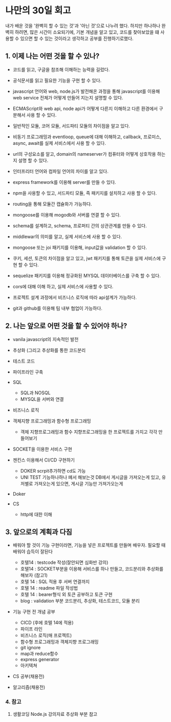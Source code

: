 # 나만의 30일 회고

내가 배운 것을 '완벽히 할 수 있는 것'과 '아닌 것'으로 나누려 했다. 하지만 하나하나 완벽히 하려면, 많은 시간이 소요되기에, 기본 개념을 알고 있고, 코드를 찾아보았을 떄 사용할 수 있으면 할 수 있는 것이라고 생각하고 공부를 진행하기로했다.

## 1. 이제 나는 어떤 것을 할 수 있나?

- 코드를 읽고, 구글을 참조해 이해하는 능력을 길렀다.
- 공식문서를 읽고 필요한 기능을 구현 할 수 있다.
- javascript 언어와 web, node.js가 발전해온 과정을 통해 javascript를 이용해 web service 전체가 어떻게 만들어 지는지 설명할 수 있다.
- ECMAScript와 web api, node api가 어떻게 다른지 이해하고 다른 환경에서 구분해서 사용 할 수 있다.
- 일반적인 모듈, 코어 모듈, 서드파티 모듈의 차이점을 알고 있다.
- 비동기 프로그래밍과 eventloop, queue에 대해 이해하고, callback, 프로미스, async, await를 실제 서비스에서 사용 할 수 있다.
- url의 구성요소를 알고, domain의 nameserver가 컴퓨터와 어떻게 상호작용 하는지 설명 할 수 있다.
- 인터프리터 언어와 컴파일 언어의 차이를 알고 있다.

- express framework를 이용해 server를 만들 수 있다.
- npm을 사용할 수 있고, 서드파티 모듈, 즉 패키지를 설치하고 사용 할 수 있다.
- routing을 통해 모듈간 캡슐화가 가능하다.
- mongoose를 이용해 mogodb와 서버를 연결 할 수 있다.
- schema를 설계하고, schema, 프로퍼티 간의 상관관계를 만들 수 있다.
- middlewar의 의미를 알고, 실제 서비스에 사용 할 수 있다.
- mongoose 또는 joi 패키지를 이용해, input값을 validation 할 수 있다.
- 쿠키, 세션, 토큰의 차이점을 알고 있고, jwt 패키지를 통해 토큰을 실제 서비스에 구현 할 수 있다.
- sequelize 패키지를 이용해 정규화된 MYSQL 데이터베이스를 구축 할 수 있다.
- cors에 대해 이해 하고, 실제 서비스에 사용할 수 있다.

- 프로젝트 설계 과정에서 비즈니스 로직에 따라 api설계가 가능하다.
- git과 github를 이용해 팀 내부 협업이 가능하다.

## 2. 나는 앞으로 어떤 것을 할 수 있어야 하나?

- vanila javascript의 지속적인 발전
- 추상화 (그리고 추상화를 통한 코드분리
- 테스트 코드
- 파이프라인 구축
- SQL
  - SQL과 NOSQL
  - MYSQL을 서버와 연결
- 비즈니스 로직
- 객체지향 프로그래밍과 함수형 프로그래밍
  - 객체 지향프로그래밍과 함수 지향프로그래밍을 한 프로젝트를 가지고 각각 만들어보기
- SOCKET을 이용한 서비스 구현
- 젠킨스 이용해서 CI/CD 구현하기
  - DOKER scrpit추가하면 cd도 가능
  - UNI TEST 기능하나하나 뗴서 해보는것
    DB에서 게시글을 가져오는게 있고, 유저별로 가져오는게 있으면, 게시글 기능만 가져가오는게
- Doker

- CS
  - http에 대한 이해

## 3. 앞으로의 계획과 다짐

- 배워야 할 것이 기능 구현이라면, 기능을 넣은 프로젝트를 만들며 배우자. 필요할 때 배워야 습득이 잘된다

  - 호텔14 : testcode 작성(잘안되면 심화반 강의)
  - 호텔14 : SOCKET부분을 이용해 서비스를 하나 만들고, 코드분리와 추상화를 해보자 (참고1)
  - 호텔 14 : SQL 적용 후 서버 연결까지
  - 호텔 14 : readme 파일 작성법
  - 호텔 14 : bearer형식 외 토큰 공부하고 토큰 구현
  - blog : validation 부분 코드분리, 추상화, 테스트코드, 모듈 분리

- 기능 구현 전 개념 공부

  - CICD (후에 호텔 14에 적용)
  - 파이프 라인
  - 비즈니스 로직(매 프로젝트)
  - 함수형 프로그래밍과 객체지향 프로그래밍
  - git ignore
  - map과 reduce함수
  - express generator
  - 아키텍쳐

- CS 공부(채용전)
- 알고리즘(채용전)

### 4. 참고

1. 생활코딩 Node.js 강의자료 추상화 부분 참고
